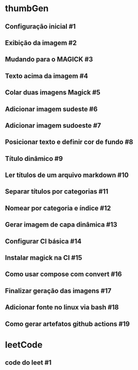 # thumbGen
## Configuração inicial #1
## Exibição da imagem #2
## Mudando para o MAGICK #3
## Texto acima da imagem #4
## Colar duas imagens Magick #5
## Adicionar imagem sudeste #6
## Adicionar imagem sudoeste #7
## Posicionar texto e definir cor de fundo #8
## Título dinâmico #9
## Ler títulos de um arquivo markdown #10
## Separar títulos por categorias #11
## Nomear por categoria e índice #12
## Gerar imagem de capa dinâmica #13
## Configurar CI básica #14
## Instalar magick na CI #15
## Como usar compose com convert #16
## Finalizar geração das imagens #17
## Adicionar fonte no linux via bash #18
## Como gerar artefatos github actions #19
# leetCode
## code do leet #1
